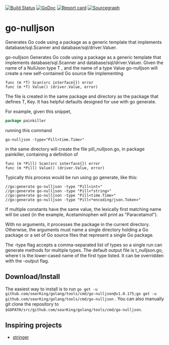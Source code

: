 [![Build Status](https://travis-ci.org/searKing/travis-ci.svg?branch=go-nulljson)](https://travis-ci.org/searKing/travis-ci)
[![GoDoc](https://godoc.org/github.com/searKing/golang/tools/cmd/go-nulljson?status.svg)](https://godoc.org/github.com/searKing/golang/tools/cmd/go-nulljson)
[![Report card](https://goreportcard.com/badge/github.com/searKing/golang/tools/cmd/go-nulljson)](https://goreportcard.com/report/github.com/searKing/golang/tools/cmd/go-nulljson)
[![Sourcegraph](https://sourcegraph.com/github.com/searKing/golang/-/badge.svg)](https://sourcegraph.com/github.com/searKing/travis-ci@go-nulljson?badge)

# go-nulljson

Generates Go code using a package as a generic template that implements database/sql.Scanner and
database/sql/driver.Valuer.

go-nulljson Generates Go code using a package as a generic template that implements database/sql.Scanner and
database/sql/driver.Valuer. Given the name of a NullJson type T , and the name of a type Value go-nulljson will create a
new self-contained Go source file implementing

```
func (m *T) Scan(src interface{}) error
func (m *T) Value() (driver.Value, error)
```

The file is created in the same package and directory as the package that defines T, Key. It has helpful defaults
designed for use with go generate.

For example, given this snippet,

```go
package painkiller


```

running this command

```
go-nulljson -type="Pill<time.Time>"
```

in the same directory will create the file pill_nulljson.go, in package painkiller, containing a definition of

```
func (m *Pill) Scan(src interface{}) error
func (m *Pill) Value() (driver.Value, error)
```

Typically this process would be run using go generate, like this:

```
//go:generate go-nulljson -type "Pill<int>"
//go:generate go-nulljson -type "Pill<*string>"
//go:generate go-nulljson -type "Pill<time.Time>"
//go:generate go-nulljson -type "Pill<*encoding/json.Token>"
```

If multiple constants have the same value, the lexically first matching name will be used (in the example, Acetaminophen
will print as "Paracetamol").

With no arguments, it processes the package in the current directory. Otherwise, the arguments must name a single
directory holding a Go package or a set of Go source files that represent a single Go package.

The -type flag accepts a comma-separated list of types so a single run can generate methods for multiple types. The
default output file is t_nulljson.go, where t is the lower-cased name of the first type listed. It can be overridden
with the -output flag.

## Download/Install

The easiest way to install is to
run `go get -u github.com/searKing/golang/tools/cmd/go-nulljson@v1.0.175;go get -u github.com/searKing/golang/tools/cmd/go-nulljson`
. You can also manually git clone the repository to `$GOPATH/src/github.com/searKing/golang/tools/cmd/go-nulljson`.

## Inspiring projects

* [stringer](https://godoc.org/golang.org/x/tools/cmd/stringer)
